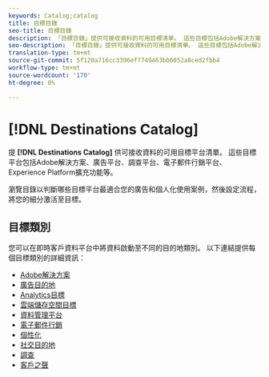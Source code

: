 ```yaml
---
keywords: Catalog;catalog
title: 目標目錄
seo-title: 目標目錄
description: 「目標目錄」提供可接收資料的可用目標清單。 這些目標包括Adobe解決方案、廣告平台、調查平台、電子郵件行銷平台等。
seo-description: 「目標目錄」提供可接收資料的可用目標清單。 這些目標包括Adobe解決方案、廣告平台、調查平台、電子郵件行銷平台等。
translation-type: tm+mt
source-git-commit: 5f120a716cc3396ef7749463bb6052a8ced2fbb4
workflow-type: tm+mt
source-wordcount: '170'
ht-degree: 0%

---
```



# [!DNL Destinations Catalog]

提 **[!DNL Destinations Catalog]** 供可接收資料的可用目標平台清單。 這些目標平台包括Adobe解決方案、廣告平台、調查平台、電子郵件行銷平台、Experience Platform擴充功能等。

瀏覽目錄以判斷哪些目標平台最適合您的廣告和個人化使用案例，然後設定流程，將您的細分激活至目標。

## 目標類別

您可以在即時客戶資料平台中將資料啟動至不同的目的地類別。 以下連結提供每個目標類別的詳細資訊：

- [Adobe解決方案](./adobe/overview.md)
- [廣告目的地](./advertising/overview.md)
- [Analytics目標](./analytics/overview.md)
- [雲端儲存空間目標](./cloud-storage/overview.md)
- [資料管理平台](./data-management/overview.md)
- [電子郵件行銷](./email-marketing/overview.md)
- [個性化](./personalization/overview.md)
- [社交目的地](./social/overview.md)
- [調查](./survey/overview.md)
- [客戶之聲](./voice/overview.md)